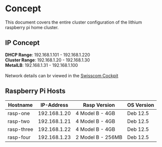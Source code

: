 # Concept
This document covers the entire cluster configuration of the lithium raspberry pi home cluster. 

## IP Concept
<b>DHCP Range</b>: 192.168.1.101 - 192.168.1.220<br>
<b>Cluster Range</b>: 192.168.1.20 - 192.168.1.30<br>
<b>MetalLB</b>: 192.168.1.31 - 192.168.1.100<br><br>
Network details can br viewed in the [Swisscom Cockpit](internetbox.swisscom.ch)

## Raspberry Pi Hosts
| Hostname    | IP-Address    | Rasp Version      | OS Version |
| ----------- | ------------- | ----------------- | ---------- |
| rasp-one    | 192.168.1.20  | 4 Model B - 4GB   | Deb 12.5   |
| rasp-two    | 192.168.1.21  | 4 Model B - 4GB   | Deb 12.5   |
| rasp-three  | 192.168.1.22  | 4 Model B - 4GB   | Deb 12.5   |
| rasp-four   | 192.168.1.23  | 2 Model B - 256MB | Deb 12.5   |
